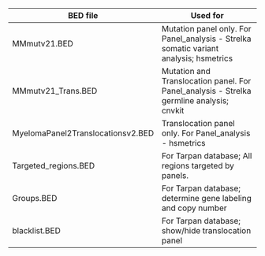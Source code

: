 | BED file | Used for |
| --- | --- |
| MMmutv21.BED | Mutation panel only. For Panel_analysis - Strelka somatic variant analysis; hsmetrics |
| MMmutv21_Trans.BED | Mutation and Translocation panel. For Panel_analysis - Strelka germline analysis; cnvkit |
| MyelomaPanel2Translocationsv2.BED | Translocation panel only. For Panel_analysis - hsmetrics |
| Targeted_regions.BED |For Tarpan database; All regions targeted by panels. |
| Groups.BED | For Tarpan database; determine gene labeling and copy number |
| blacklist.BED | For Tarpan database; show/hide translocation panel |
